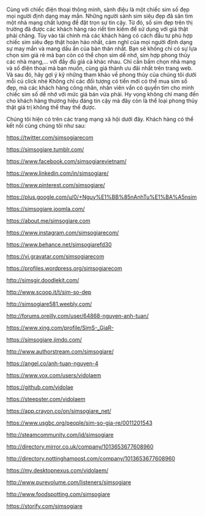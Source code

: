 Cùng với chiếc điện thoại thông minh, sành điệu là một chiếc sim số đẹp mọi người định dạng may mắn. Những người sành sim siêu đẹp đã săn tìm một nhà mạng chất lượng để đặt trọn sự tin cậy. Từ đó, số sim đẹp trên thị trường đã được các khách hàng ráo riết tìm kiếm để sử dụng với giá thật phải chăng. 
Tùy vào tài chính mà các khách hàng có cách đầu tư phù hợp chiếc sim siêu đẹp thật hoàn hảo nhất, cảm nghĩ của mọi người định dạng sự may mắn và mang dấu ấn của bản thân nhất.
Bạn sẽ không chỉ có sự lựa chọn sim giá rẻ mà bạn còn có thể chọn sim dể nhớ, sim hợp phong thủy các nhà mạng,… với đầy đủ giá cả khác nhau. Chỉ cần bấm chọn nhà mạng và số điện thoại mà bạn muốn, cùng giá thành ưu đãi nhất trên trang web. Và sau đó, hãy gợi ý kỹ những tham khảo về phong thủy của chúng tôi dưới mỗi cú click nhé
Không chỉ các đối tượng có tiền mới có thể mua sim số đẹp, mà các khách hàng công nhân, nhân viên vẩn có quyền tìm cho minh chiếc sim số dể nhớ với mức giá bán vừa phải. Hy vọng không chỉ mang đến cho khách hàng thương hiệu đáng tin cậy mà đây còn là thể loại phong thủy thật giá trị không thể thay thế được.

Chúng tôi hiện có trên các trang mạng xã hội dưới đây. Khách hàng có thể kết nối cùng chúng tôi như sau:

https://twitter.com/simsogiarecom

https://simsogiare.tumblr.com/

https://www.facebook.com/simsogiarevietnam/

https://www.linkedin.com/in/simsogiare/

https://www.pinterest.com/simsogiare/

https://plus.google.com/u/0/+Nguy%E1%BB%85nAnhTu%E1%BA%A5nsim

https://simsogiare.joomla.com/

https://about.me/simsogiare.com

https://www.instagram.com/simsogiarecom/

https://www.behance.net/simsogiarefd30

https://vi.gravatar.com/simsogiarecom

https://profiles.wordpress.org/simsogiarecom

http://simsgir.doodlekit.com/

http://www.scoop.it/t/sim-so-dep

http://simsogiare581.weebly.com/

http://forums.oreilly.com/user/64868-nguyen-anh-tuan/

https://www.xing.com/profile/SimS-_GiaR-

https://simsogiare.jimdo.com/

http://www.authorstream.com/simsogiare/

https://angel.co/anh-tuan-nguyen-4

https://www.vox.com/users/vidolaem

https://github.com/vidolae

https://steepster.com/vidolaem

https://app.crayon.co/on/simsogiare_net/

https://www.usgbc.org/people/sim-so-gia-re/0011201543

http://steamcommunity.com/id/simsogiare

http://directory.mirror.co.uk/company/1013653677608960

http://directory.nottinghampost.com/company/1013653677608960

https://my.desktopnexus.com/vidolaem/

http://www.purevolume.com/listeners/simsogiare

http://www.foodspotting.com/simsogiare

https://storify.com/simsogiare
